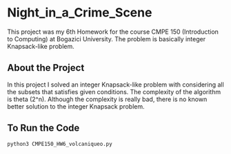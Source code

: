 # Night_in_a_Crime_Scene
This project was my 6th Homework for the course CMPE 150 (Introduction to Computing) at Bogazici University. The problem is basically integer Knapsack-like problem.
## About the Project
In this project I solved an integer Knapsack-like problem with considering all the subsets that satisfies given conditions. The complexity of the algorithm is theta (2^n). Although the complexity is really bad, there is no known better solution to the integer Knapsack problem.
## To Run the Code
```python3 CMPE150_HW6_volcaniqueo.py```
